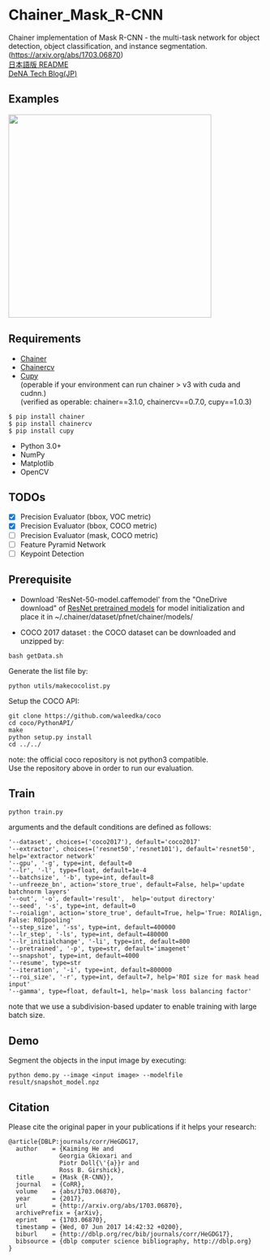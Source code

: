 # Chainer\_Mask\_R-CNN   
Chainer implementation of Mask R-CNN - the multi-task network for object detection, object classification, and instance segmentation.
(https://arxiv.org/abs/1703.06870)   
<a href="README_JP.md">日本語版 README</a>   
[DeNA Tech Blog(JP)](https://engineer.dena.jp/2017/12/chainercvmask-r-cnn.html)   

## Examples
<img src="imgs/demo.gif" width="400px"></img>
## Requirements
- [Chainer](https://github.com/pfnet/chainer)
- [Chainercv](https://github.com/chainer/chainercv)
- [Cupy](https://github.com/cupy/cupy)   
(operable if your environment can run chainer > v3 with cuda and cudnn.)   
(verified as operable: chainer==3.1.0, chainercv==0.7.0, cupy==1.0.3)
```
$ pip install chainer   
$ pip install chainercv
$ pip install cupy
```   
- Python 3.0+   
- NumPy   
- Matplotlib   
- OpenCV   


## TODOs
- [x] Precision Evaluator (bbox, VOC metric)
- [x] Precision Evaluator (bbox, COCO metric)
- [ ] Precision Evaluator (mask, COCO metric)
- [ ] Feature Pyramid Network
- [ ] Keypoint Detection

## Prerequisite
- Download 'ResNet-50-model.caffemodel' from the "OneDrive download" of [ResNet pretrained models](https://github.com/KaimingHe/deep-residual-networks#models) 
for model initialization and place it in ~/.chainer/dataset/pfnet/chainer/models/

- COCO 2017 dataset :
the COCO dataset can be downloaded and unzipped by:
```
bash getData.sh
```   
Generate the list file by:   
```
python utils/makecocolist.py
```
Setup the COCO API:   
```
git clone https://github.com/waleedka/coco
cd coco/PythonAPI/
make
python setup.py install
cd ../../
```
note: the official coco repository is not python3 compatible.    
Use the repository above in order to run our evaluation.    

## Train

```
python train.py 
```
arguments and the default conditions are defined as follows:
```
'--dataset', choices=('coco2017'), default='coco2017'   
'--extractor', choices=('resnet50','resnet101'), default='resnet50', help='extractor network'
'--gpu', '-g', type=int, default=0   
'--lr', '-l', type=float, default=1e-4   
'--batchsize', '-b', type=int, default=8   
'--unfreeze_bn', action='store_true', default=False, help='update batchnorm layers'
'--out', '-o', default='result',  help='output directory'   
'--seed', '-s', type=int, default=0   
'--roialign', action='store_true', default=True, help='True: ROIAlign, False: ROIpooling'
'--step_size', '-ss', type=int, default=400000  
'--lr_step', '-ls', type=int, default=480000    
'--lr_initialchange', '-li', type=int, default=800     
'--pretrained', '-p', type=str, default='imagenet'   
'--snapshot', type=int, default=4000   
'--resume', type=str   
'--iteration', '-i', type=int, default=800000   
'--roi_size', '-r', type=int, default=7, help='ROI size for mask head input'
'--gamma', type=float, default=1, help='mask loss balancing factor'   
```

note that we use a subdivision-based updater to enable training with large batch size.


## Demo
Segment the objects in the input image by executing:   
```
python demo.py --image <input image> --modelfile result/snapshot_model.npz 
```

## Citation
Please cite the original paper in your publications if it helps your research:    

    @article{DBLP:journals/corr/HeGDG17,
      author    = {Kaiming He and
                  Georgia Gkioxari and
                  Piotr Doll{\'{a}}r and
                  Ross B. Girshick},
      title     = {Mask {R-CNN}},
      journal   = {CoRR},
      volume    = {abs/1703.06870},
      year      = {2017},
      url       = {http://arxiv.org/abs/1703.06870},
      archivePrefix = {arXiv},
      eprint    = {1703.06870},
      timestamp = {Wed, 07 Jun 2017 14:42:32 +0200},
      biburl    = {http://dblp.org/rec/bib/journals/corr/HeGDG17},
      bibsource = {dblp computer science bibliography, http://dblp.org}
    }
